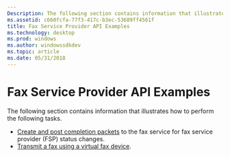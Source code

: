 ```yaml
---
Description: The following section contains information that illustrates how to perform the following tasks.
ms.assetid: c660fcfa-77f3-417c-b3ec-53689ff4561f
title: Fax Service Provider API Examples
ms.technology: desktop
ms.prod: windows
ms.author: windowssdkdev
ms.topic: article
ms.date: 05/31/2018
---
```


# Fax Service Provider API Examples

The following section contains information that illustrates how to perform the following tasks.

-   [Create and post completion packets](-mfax-creating-a-completion-packet.md) to the fax service for fax service provider (FSP) status changes.
-   [Transmit a fax using a virtual fax device](-mfax-using-a-virtual-device-to-transmit-a-fax.md).

 

 



